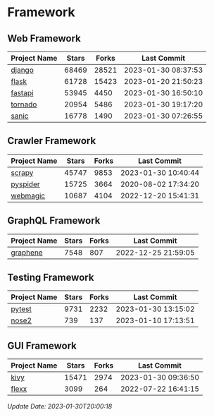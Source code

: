 # Framework

## Web Framework
| Project Name | Stars | Forks | Last Commit |
| ------------ | ----- | ----- | ----------- |
| [django](https://github.com/django/django) | 68469 | 28521 | 2023-01-30 08:37:53 |
| [flask](https://github.com/pallets/flask) | 61728 | 15423 | 2023-01-20 21:50:23 |
| [fastapi](https://github.com/tiangolo/fastapi) | 53945 | 4450 | 2023-01-30 16:50:10 |
| [tornado](https://github.com/tornadoweb/tornado) | 20954 | 5486 | 2023-01-30 19:17:20 |
| [sanic](https://github.com/sanic-org/sanic) | 16778 | 1490 | 2023-01-30 07:26:55 |

## Crawler Framework
| Project Name | Stars | Forks | Last Commit |
| ------------ | ----- | ----- | ----------- |
| [scrapy](https://github.com/scrapy/scrapy) | 45747 | 9853 | 2023-01-30 10:40:44 |
| [pyspider](https://github.com/binux/pyspider) | 15725 | 3664 | 2020-08-02 17:34:20 |
| [webmagic](https://github.com/code4craft/webmagic) | 10687 | 4104 | 2022-12-20 15:41:31 |

## GraphQL Framework
| Project Name | Stars | Forks | Last Commit |
| ------------ | ----- | ----- | ----------- |
| [graphene](https://github.com/graphql-python/graphene) | 7548 | 807 | 2022-12-25 21:59:05 |

## Testing Framework
| Project Name | Stars | Forks | Last Commit |
| ------------ | ----- | ----- | ----------- |
| [pytest](https://github.com/pytest-dev/pytest) | 9731 | 2232 | 2023-01-30 13:15:02 |
| [nose2](https://github.com/nose-devs/nose2) | 739 | 137 | 2023-01-10 17:13:51 |

## GUI Framework
| Project Name | Stars | Forks | Last Commit |
| ------------ | ----- | ----- | ----------- |
| [kivy](https://github.com/kivy/kivy) | 15471 | 2974 | 2023-01-30 09:36:50 |
| [flexx](https://github.com/flexxui/flexx) | 3099 | 264 | 2022-07-22 16:41:15 |

*Update Date: 2023-01-30T20:00:18*